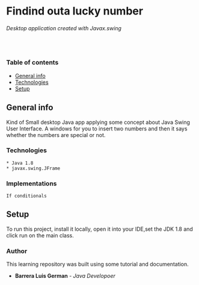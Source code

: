 
# <h1>Findind outa lucky number</h1>
###### Desktop application created with Javax.swing
<br/>

### Table of contents
* [General info](#general-info)
* [Technologies](#technologies)
* [Setup](#setup)

## General info
Kind of Small desktop Java app applying some concept about Java Swing User Interface. A windows for you to insert  two numbers and then it says whether the numbers are special or not.

### Technologies 


````
* Java 1.8
* javax.swing.JFrame 
````
### Implementations

````
If conditionals
````

## Setup
To run this project, install it locally, open it into your IDE,set the JDK 1.8 and click run on the main class.


### Author
This learning repository was built using some tutorial and documentation.

* **Barrera Luis German**  - *Java Developoer*
